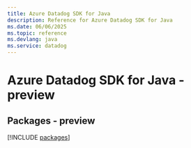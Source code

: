 ```yaml
---
title: Azure Datadog SDK for Java
description: Reference for Azure Datadog SDK for Java
ms.date: 06/06/2025
ms.topic: reference
ms.devlang: java
ms.service: datadog
---
```

# Azure Datadog SDK for Java - preview
## Packages - preview
[!INCLUDE [packages](datadog-index.md)]